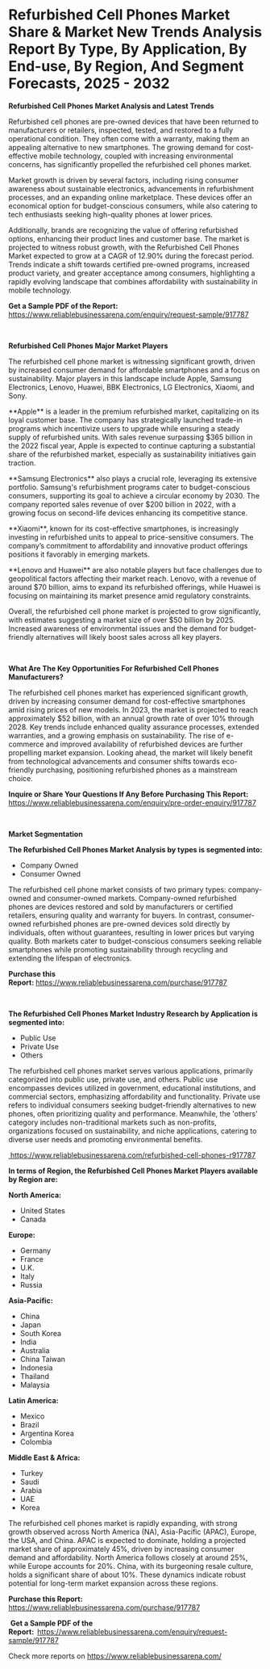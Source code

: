 <p><h1>Refurbished Cell Phones Market Share & Market New Trends Analysis Report By Type, By Application, By End-use, By Region, And Segment Forecasts, 2025 - 2032</h1></p><p><strong>Refurbished Cell Phones Market Analysis and Latest Trends</strong></p>
<p><p>Refurbished cell phones are pre-owned devices that have been returned to manufacturers or retailers, inspected, tested, and restored to a fully operational condition. They often come with a warranty, making them an appealing alternative to new smartphones. The growing demand for cost-effective mobile technology, coupled with increasing environmental concerns, has significantly propelled the refurbished cell phones market.</p><p>Market growth is driven by several factors, including rising consumer awareness about sustainable electronics, advancements in refurbishment processes, and an expanding online marketplace. These devices offer an economical option for budget-conscious consumers, while also catering to tech enthusiasts seeking high-quality phones at lower prices. </p><p>Additionally, brands are recognizing the value of offering refurbished options, enhancing their product lines and customer base. The market is projected to witness robust growth, with the Refurbished Cell Phones Market expected to grow at a CAGR of 12.90% during the forecast period. Trends indicate a shift towards certified pre-owned programs, increased product variety, and greater acceptance among consumers, highlighting a rapidly evolving landscape that combines affordability with sustainability in mobile technology.</p></p>
<p><strong>Get a Sample PDF of the Report:&nbsp;</strong> <a href="https://www.reliablebusinessarena.com/enquiry/request-sample/917787?utm_campaign=2384&utm_medium=2&utm_source=Github&utm_content=ia&utm_term=05032025&utm_id=refurbished-cell-phones">https://www.reliablebusinessarena.com/enquiry/request-sample/917787</a></p>
<p>&nbsp;</p>
<p><strong>Refurbished Cell Phones Major Market Players</strong></p>
<p><p>The refurbished cell phone market is witnessing significant growth, driven by increased consumer demand for affordable smartphones and a focus on sustainability. Major players in this landscape include Apple, Samsung Electronics, Lenovo, Huawei, BBK Electronics, LG Electronics, Xiaomi, and Sony.</p><p>**Apple** is a leader in the premium refurbished market, capitalizing on its loyal customer base. The company has strategically launched trade-in programs which incentivize users to upgrade while ensuring a steady supply of refurbished units. With sales revenue surpassing $365 billion in the 2022 fiscal year, Apple is expected to continue capturing a substantial share of the refurbished market, especially as sustainability initiatives gain traction.</p><p>**Samsung Electronics** also plays a crucial role, leveraging its extensive portfolio. Samsung's refurbishment programs cater to budget-conscious consumers, supporting its goal to achieve a circular economy by 2030. The company reported sales revenue of over $200 billion in 2022, with a growing focus on second-life devices enhancing its competitive stance.</p><p>**Xiaomi**, known for its cost-effective smartphones, is increasingly investing in refurbished units to appeal to price-sensitive consumers. The company’s commitment to affordability and innovative product offerings positions it favorably in emerging markets.</p><p>**Lenovo and Huawei** are also notable players but face challenges due to geopolitical factors affecting their market reach. Lenovo, with a revenue of around $70 billion, aims to expand its refurbished offerings, while Huawei is focusing on maintaining its market presence amid regulatory constraints.</p><p>Overall, the refurbished cell phone market is projected to grow significantly, with estimates suggesting a market size of over $50 billion by 2025. Increased awareness of environmental issues and the demand for budget-friendly alternatives will likely boost sales across all key players.</p></p>
<p>&nbsp;</p>
<p><strong>What Are The Key Opportunities For Refurbished Cell Phones Manufacturers?</strong></p>
<p><p>The refurbished cell phones market has experienced significant growth, driven by increasing consumer demand for cost-effective smartphones amid rising prices of new models. In 2023, the market is projected to reach approximately $52 billion, with an annual growth rate of over 10% through 2028. Key trends include enhanced quality assurance processes, extended warranties, and a growing emphasis on sustainability. The rise of e-commerce and improved availability of refurbished devices are further propelling market expansion. Looking ahead, the market will likely benefit from technological advancements and consumer shifts towards eco-friendly purchasing, positioning refurbished phones as a mainstream choice.</p></p>
<p><strong>Inquire or Share Your Questions If Any Before Purchasing This Report:</strong> <a href="https://www.reliablebusinessarena.com/enquiry/pre-order-enquiry/917787?utm_campaign=2384&utm_medium=2&utm_source=Github&utm_content=ia&utm_term=05032025&utm_id=refurbished-cell-phones">https://www.reliablebusinessarena.com/enquiry/pre-order-enquiry/917787</a></p>
<p>&nbsp;</p>
<p><strong>Market Segmentation</strong></p>
<p><strong>The Refurbished Cell Phones Market Analysis by types is segmented into:</strong></p>
<p><ul><li>Company Owned</li><li>Consumer Owned</li></ul></p>
<p><p>The refurbished cell phone market consists of two primary types: company-owned and consumer-owned markets. Company-owned refurbished phones are devices restored and sold by manufacturers or certified retailers, ensuring quality and warranty for buyers. In contrast, consumer-owned refurbished phones are pre-owned devices sold directly by individuals, often without guarantees, resulting in lower prices but varying quality. Both markets cater to budget-conscious consumers seeking reliable smartphones while promoting sustainability through recycling and extending the lifespan of electronics.</p></p>
<p><strong>Purchase this Report:&nbsp;</strong><a href="https://www.reliablebusinessarena.com/purchase/917787?utm_campaign=2384&utm_medium=2&utm_source=Github&utm_content=ia&utm_term=05032025&utm_id=refurbished-cell-phones">https://www.reliablebusinessarena.com/purchase/917787</a></p>
<p>&nbsp;</p>
<p><strong>The Refurbished Cell Phones Market Industry Research by Application is segmented into:</strong></p>
<p><ul><li>Public Use</li><li>Private Use</li><li>Others</li></ul></p>
<p><p>The refurbished cell phones market serves various applications, primarily categorized into public use, private use, and others. Public use encompasses devices utilized in government, educational institutions, and commercial sectors, emphasizing affordability and functionality. Private use refers to individual consumers seeking budget-friendly alternatives to new phones, often prioritizing quality and performance. Meanwhile, the 'others' category includes non-traditional markets such as non-profits, organizations focused on sustainability, and niche applications, catering to diverse user needs and promoting environmental benefits.</p></p>
<p><a href="https://www.reliablebusinessarena.com/refurbished-cell-phones-r917787?utm_campaign=2384&utm_medium=2&utm_source=Github&utm_content=ia&utm_term=05032025&utm_id=refurbished-cell-phones">&nbsp;https://www.reliablebusinessarena.com/refurbished-cell-phones-r917787</a></p>
<p><strong>In terms of Region, the Refurbished Cell Phones Market Players available by Region are:</strong></p>
<p>
    <p> <strong> North America: </strong>
        <ul>
            <li>United States</li>
            <li>Canada</li>
        </ul>
        </p> 
    <p> <strong> Europe: </strong>
        <ul>
            <li>Germany</li>
            <li>France</li>
            <li>U.K.</li>
            <li>Italy</li>
            <li>Russia</li>
        </ul>
        </p> 
    <p> <strong> Asia-Pacific: </strong>
        <ul>
            <li>China</li>
            <li>Japan</li>
            <li>South Korea</li>
            <li>India</li>
            <li>Australia</li>
            <li>China Taiwan</li>
            <li>Indonesia</li>
            <li>Thailand</li>
            <li>Malaysia</li>
        </ul>
        </p> 
    <p> <strong> Latin America: </strong>
        <ul>
            <li>Mexico</li>
            <li>Brazil</li>
            <li>Argentina Korea</li>
            <li>Colombia</li>
        </ul>
        </p> 
    <p> <strong> Middle East & Africa: </strong>
        <ul>
            <li>Turkey</li>
            <li>Saudi</li>
            <li>Arabia</li>
            <li>UAE</li>
            <li>Korea</li>
        </ul>
    </p>
    </p>
<p><p>The refurbished cell phones market is rapidly expanding, with strong growth observed across North America (NA), Asia-Pacific (APAC), Europe, the USA, and China. APAC is expected to dominate, holding a projected market share of approximately 45%, driven by increasing consumer demand and affordability. North America follows closely at around 25%, while Europe accounts for 20%. China, with its burgeoning resale culture, holds a significant share of about 10%. These dynamics indicate robust potential for long-term market expansion across these regions.</p></p>
<p><strong>Purchase this Report: </strong><a href="https://www.reliablebusinessarena.com/purchase/917787?utm_campaign=2384&utm_medium=2&utm_source=Github&utm_content=ia&utm_term=05032025&utm_id=refurbished-cell-phones">https://www.reliablebusinessarena.com/purchase/917787</a></p>
<p>&nbsp;<strong>Get a Sample PDF of the Report:&nbsp;&nbsp;</strong><a href="https://www.reliablebusinessarena.com/enquiry/request-sample/917787?utm_campaign=2384&utm_medium=2&utm_source=Github&utm_content=ia&utm_term=05032025&utm_id=refurbished-cell-phones">https://www.reliablebusinessarena.com/enquiry/request-sample/917787</a></p>
<p><strong></strong></p>
<p>Check more reports on <a href="https://www.reliablebusinessarena.com/?utm_campaign=2384&utm_medium=2&utm_source=Github&utm_content=ia&utm_term=05032025&utm_id=refurbished-cell-phones">https://www.reliablebusinessarena.com/</a></p>